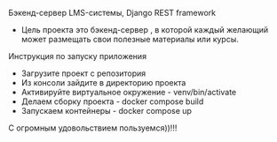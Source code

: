 Бэкенд-сервер LMS-системы, Django REST framework
- Цель проекта это бэкенд-сервер , в которой каждый желающий может размещать свои полезные материалы или курсы.

Инструкция по запуску приложения

- Загрузите проект с репозитория
- Из консоли зайдите в директорию проекта
- Активируйте виртуальное окружение - venv/bin/activate
- Делаем сборку проекта - docker compose build
- Запускаем контейнеры - docker compose up

С огромным удовольствием пользуемся))!!!
